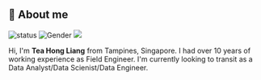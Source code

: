 ## 👋 About me
![status](https://img.shields.io/badge/status-up-brightgreen) ![Gender](https://img.shields.io/badge/gender-%F0%9F%A4%B5-lightgrey) ![](https://img.shields.io/static/v1?label=telegram&message=@THL1280&color=27A7E7&logo=telegram)

Hi, I'm **Tea Hong Liang** from Tampines, Singapore. I had over 10 years of working experience as Field Engineer.
I'm currently looking to transit as a Data Analyst/Data Scienist/Data Engineer.

<!--
**eazy5061/eazy5061** is a ✨ _special_ ✨ repository because its `README.md` (this file) appears on your GitHub profile.

Here are some ideas to get you started:

- 🔭 I’m currently working on ...
- 🌱 I’m currently learning ...
- 👯 I’m looking to collaborate on ...
- 🤔 I’m looking for help with ...
- 💬 Ask me about ...
- 📫 How to reach me: ...
- 😄 Pronouns: ...
- ⚡ Fun fact: ...
-->

